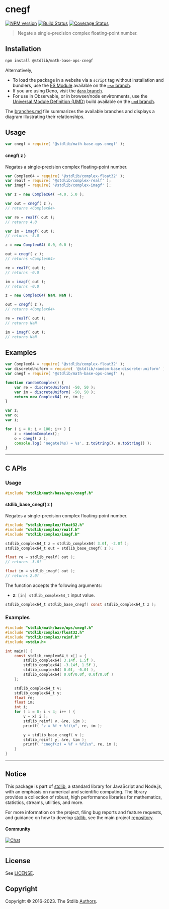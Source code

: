 <!--

@license Apache-2.0

Copyright (c) 2023 The Stdlib Authors.

Licensed under the Apache License, Version 2.0 (the "License");
you may not use this file except in compliance with the License.
You may obtain a copy of the License at

   http://www.apache.org/licenses/LICENSE-2.0

Unless required by applicable law or agreed to in writing, software
distributed under the License is distributed on an "AS IS" BASIS,
WITHOUT WARRANTIES OR CONDITIONS OF ANY KIND, either express or implied.
See the License for the specific language governing permissions and
limitations under the License.

-->

# cnegf

[![NPM version][npm-image]][npm-url] [![Build Status][test-image]][test-url] [![Coverage Status][coverage-image]][coverage-url] <!-- [![dependencies][dependencies-image]][dependencies-url] -->

> Negate a single-precision complex floating-point number.

<!-- Section to include introductory text. Make sure to keep an empty line after the intro `section` element and another before the `/section` close. -->

<section class="intro">

</section>

<!-- /.intro -->

<!-- Package usage documentation. -->

<section class="installation">

## Installation

```bash
npm install @stdlib/math-base-ops-cnegf
```

Alternatively,

-   To load the package in a website via a `script` tag without installation and bundlers, use the [ES Module][es-module] available on the [`esm` branch][esm-url].
-   If you are using Deno, visit the [`deno` branch][deno-url].
-   For use in Observable, or in browser/node environments, use the [Universal Module Definition (UMD)][umd] build available on the [`umd` branch][umd-url].

The [branches.md][branches-url] file summarizes the available branches and displays a diagram illustrating their relationships.

</section>

<section class="usage">

## Usage

```javascript
var cnegf = require( '@stdlib/math-base-ops-cnegf' );
```

#### cnegf( z )

Negates a single-precision complex floating-point number.

```javascript
var Complex64 = require( '@stdlib/complex-float32' );
var realf = require( '@stdlib/complex-realf' );
var imagf = require( '@stdlib/complex-imagf' );

var z = new Complex64( -4.0, 5.0 );

var out = cnegf( z );
// returns <Complex64>

var re = realf( out );
// returns 4.0

var im = imagf( out );
// returns -5.0

z = new Complex64( 0.0, 0.0 );

out = cnegf( z );
// returns <Complex64>

re = realf( out );
// returns -0.0

im = imagf( out );
// returns -0.0

z = new Complex64( NaN, NaN );

out = cnegf( z );
// returns <Complex64>

re = realf( out );
// returns NaN

im = imagf( out );
// returns NaN
```

</section>

<!-- /.usage -->

<!-- Package usage notes. Make sure to keep an empty line after the `section` element and another before the `/section` close. -->

<section class="notes">

</section>

<!-- /.notes -->

<!-- Package usage examples. -->

<section class="examples">

## Examples

<!-- eslint no-undef: "error" -->

```javascript
var Complex64 = require( '@stdlib/complex-float32' );
var discreteUniform = require( '@stdlib/random-base-discrete-uniform' );
var cnegf = require( '@stdlib/math-base-ops-cnegf' );

function randomComplex() {
    var re = discreteUniform( -50, 50 );
    var im = discreteUniform( -50, 50 );
    return new Complex64( re, im );
}

var z;
var o;
var i;

for ( i = 0; i < 100; i++ ) {
    z = randomComplex();
    o = cnegf( z );
    console.log( 'negate(%s) = %s', z.toString(), o.toString() );
}
```

</section>

<!-- /.examples -->

<!-- C interface documentation. -->

* * *

<section class="c">

## C APIs

<!-- Section to include introductory text. Make sure to keep an empty line after the intro `section` element and another before the `/section` close. -->

<section class="intro">

</section>

<!-- /.intro -->

<!-- C usage documentation. -->

<section class="usage">

### Usage

```c
#include "stdlib/math/base/ops/cnegf.h"
```

#### stdlib_base_cnegf( z )

Negates a single-precision complex floating-point number.

```c
#include "stdlib/complex/float32.h"
#include "stdlib/complex/realf.h"
#include "stdlib/complex/imagf.h"

stdlib_complex64_t z = stdlib_complex64( 3.0f, -2.0f );
stdlib_complex64_t out = stdlib_base_cnegf( z );

float re = stdlib_realf( out );
// returns -3.0f

float im = stdlib_imagf( out );
// returns 2.0f
```

The function accepts the following arguments:

-   **z**: `[in] stdlib_complex64_t` input value.

```c
stdlib_complex64_t stdlib_base_cnegf( const stdlib_complex64_t z );
```

</section>

<!-- /.usage -->

<!-- C API usage notes. Make sure to keep an empty line after the `section` element and another before the `/section` close. -->

<section class="notes">

</section>

<!-- /.notes -->

<!-- C API usage examples. -->

<section class="examples">

### Examples

```c
#include "stdlib/math/base/ops/cnegf.h"
#include "stdlib/complex/float32.h"
#include "stdlib/complex/reimf.h"
#include <stdio.h>

int main() {
    const stdlib_complex64_t x[] = {
        stdlib_complex64( 3.14f, 1.5f ),
        stdlib_complex64( -3.14f, 1.5f ),
        stdlib_complex64( 0.0f, -0.0f ),
        stdlib_complex64( 0.0f/0.0f, 0.0f/0.0f )
    };

    stdlib_complex64_t v;
    stdlib_complex64_t y;
    float re;
    float im;
    int i;
    for ( i = 0; i < 4; i++ ) {
        v = x[ i ];
        stdlib_reimf( v, &re, &im );
        printf( "z = %f + %fi\n", re, im );

        y = stdlib_base_cnegf( v );
        stdlib_reimf( y, &re, &im );
        printf( "cnegf(z) = %f + %fi\n", re, im );
    }
}
```

</section>

<!-- /.examples -->

</section>

<!-- /.c -->

<!-- Section to include cited references. If references are included, add a horizontal rule *before* the section. Make sure to keep an empty line after the `section` element and another before the `/section` close. -->

<section class="references">

</section>

<!-- /.references -->

<!-- Section for related `stdlib` packages. Do not manually edit this section, as it is automatically populated. -->

<section class="related">

</section>

<!-- /.related -->

<!-- Section for all links. Make sure to keep an empty line after the `section` element and another before the `/section` close. -->


<section class="main-repo" >

* * *

## Notice

This package is part of [stdlib][stdlib], a standard library for JavaScript and Node.js, with an emphasis on numerical and scientific computing. The library provides a collection of robust, high performance libraries for mathematics, statistics, streams, utilities, and more.

For more information on the project, filing bug reports and feature requests, and guidance on how to develop [stdlib][stdlib], see the main project [repository][stdlib].

#### Community

[![Chat][chat-image]][chat-url]

---

## License

See [LICENSE][stdlib-license].


## Copyright

Copyright &copy; 2016-2023. The Stdlib [Authors][stdlib-authors].

</section>

<!-- /.stdlib -->

<!-- Section for all links. Make sure to keep an empty line after the `section` element and another before the `/section` close. -->

<section class="links">

[npm-image]: http://img.shields.io/npm/v/@stdlib/math-base-ops-cnegf.svg
[npm-url]: https://npmjs.org/package/@stdlib/math-base-ops-cnegf

[test-image]: https://github.com/stdlib-js/math-base-ops-cnegf/actions/workflows/test.yml/badge.svg?branch=main
[test-url]: https://github.com/stdlib-js/math-base-ops-cnegf/actions/workflows/test.yml?query=branch:main

[coverage-image]: https://img.shields.io/codecov/c/github/stdlib-js/math-base-ops-cnegf/main.svg
[coverage-url]: https://codecov.io/github/stdlib-js/math-base-ops-cnegf?branch=main

<!--

[dependencies-image]: https://img.shields.io/david/stdlib-js/math-base-ops-cnegf.svg
[dependencies-url]: https://david-dm.org/stdlib-js/math-base-ops-cnegf/main

-->

[chat-image]: https://img.shields.io/gitter/room/stdlib-js/stdlib.svg
[chat-url]: https://app.gitter.im/#/room/#stdlib-js_stdlib:gitter.im

[stdlib]: https://github.com/stdlib-js/stdlib

[stdlib-authors]: https://github.com/stdlib-js/stdlib/graphs/contributors

[umd]: https://github.com/umdjs/umd
[es-module]: https://developer.mozilla.org/en-US/docs/Web/JavaScript/Guide/Modules

[deno-url]: https://github.com/stdlib-js/math-base-ops-cnegf/tree/deno
[umd-url]: https://github.com/stdlib-js/math-base-ops-cnegf/tree/umd
[esm-url]: https://github.com/stdlib-js/math-base-ops-cnegf/tree/esm
[branches-url]: https://github.com/stdlib-js/math-base-ops-cnegf/blob/main/branches.md

[stdlib-license]: https://raw.githubusercontent.com/stdlib-js/math-base-ops-cnegf/main/LICENSE

</section>

<!-- /.links -->
